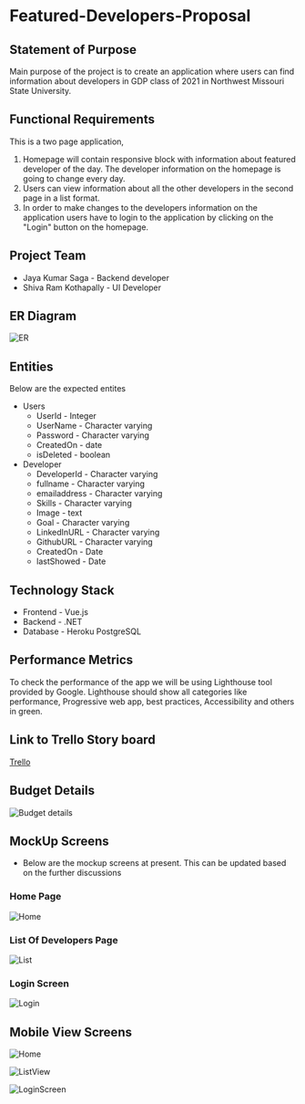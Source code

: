# Featured-Developers-Proposal

## Statement of Purpose
  Main purpose of the project is to create an application where users can find information about developers in GDP class of 2021 in Northwest Missouri State University.  

## Functional Requirements
  This is a two page application, 
  1. Homepage will contain responsive block with information about featured developer of the day. The developer information on the homepage is going to change every day. 
  2. Users can view information about all the other developers in the second page in a list format. 
  3. In order to make changes to the developers information on the application users have to login to the application by clicking on the "Login" button on the homepage.

## Project Team
- Jaya Kumar Saga - Backend developer
- Shiva Ram Kothapally - UI Developer
## ER Diagram
![ER](https://raw.githubusercontent.com/shivaramkothapally/featured-developers-proposal/main/Images/ER.png)

## Entities 
Below are the expected entites
- Users
    - UserId - Integer
    - UserName - Character varying
    - Password - Character varying
    - CreatedOn - date
    - isDeleted - boolean
 - Developer
    - DeveloperId - Character varying
    - fullname - Character varying
    - emailaddress - Character varying
    - Skills - Character varying
    - Image - text
    - Goal - Character varying
    - LinkedInURL - Character varying
    - GithubURL - Character varying
    - CreatedOn - Date
    - lastShowed - Date
## Technology Stack
  - Frontend - Vue.js
  - Backend - .NET
  - Database - Heroku PostgreSQL

## Performance Metrics
To check the performance of the app we will be using Lighthouse tool provided by Google. Lighthouse should show all categories like performance, Progressive web app, best practices, Accessibility and others in green.

## Link to Trello Story board

[Trello](https://trello.com/b/yRWaDdG1/featureddeveloper)

## Budget Details

![Budget details](https://github.com/shivaramkothapally/featured-developers-proposal/blob/main/Images/BudgetInfo.PNG)

## MockUp Screens
- Below are the mockup screens at present. This can be updated based on the further discussions
### Home Page
![Home](https://github.com/shivaramkothapally/featured-developers-proposal/blob/main/Images/Homepage.png)
### List Of Developers Page
![List](https://github.com/shivaramkothapally/featured-developers-proposal/blob/main/Images/DevelopersList.PNG)

### Login Screen
 ![Login](https://github.com/shivaramkothapally/featured-developers-proposal/blob/main/Images/LoginScreen.PNG)
 
## Mobile View Screens

![Home](https://github.com/shivaramkothapally/featured-developers-proposal/blob/main/Images/HomeMobileView.PNG)

![ListView](https://github.com/shivaramkothapally/featured-developers-proposal/blob/main/Images/DevelopersListMobileVIew.PNG)

![LoginScreen](https://github.com/shivaramkothapally/featured-developers-proposal/blob/main/Images/LoginMobileView.PNG)
 
  

